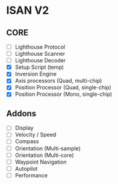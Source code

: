# ISAN V2 

## CORE
- [ ] Lighthouse Protocol
- [ ] Lighthouse Scanner
- [ ] Lighthouse Decoder
- [X] Setup Script (temp)
- [X] Inversion Engine
- [X] Axis processors (Quad, multi-chip)
- [X] Position Processor (Quad, single-chip)
- [X] Position Processor (Mono, single-chip)

## Addons
- [ ] Display
- [ ] Velocity / Speed
- [ ] Compass
- [ ] Orientation (Multi-sample)
- [ ] Orientation (Multi-core)
- [ ] Waypoint Navigation
- [ ] Autopilot
- [ ] Performance